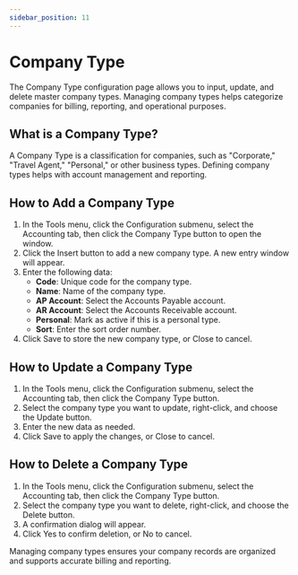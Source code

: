```yaml
---
sidebar_position: 11
---
```


# Company Type

The Company Type configuration page allows you to input, update, and delete master company types. Managing company types helps categorize companies for billing, reporting, and operational purposes.

## What is a Company Type?

A Company Type is a classification for companies, such as "Corporate," "Travel Agent," "Personal," or other business types. Defining company types helps with account management and reporting.

## How to Add a Company Type

1. In the Tools menu, click the Configuration submenu, select the Accounting tab, then click the Company Type button to open the window.
2. Click the Insert button to add a new company type. A new entry window will appear.
3. Enter the following data:
   - **Code**: Unique code for the company type.
   - **Name**: Name of the company type.
   - **AP Account**: Select the Accounts Payable account.
   - **AR Account**: Select the Accounts Receivable account.
   - **Personal**: Mark as active if this is a personal type.
   - **Sort**: Enter the sort order number.
4. Click Save to store the new company type, or Close to cancel.

## How to Update a Company Type

1. In the Tools menu, click the Configuration submenu, select the Accounting tab, then click the Company Type button.
2. Select the company type you want to update, right-click, and choose the Update button.
3. Enter the new data as needed.
4. Click Save to apply the changes, or Close to cancel.

## How to Delete a Company Type

1. In the Tools menu, click the Configuration submenu, select the Accounting tab, then click the Company Type button.
2. Select the company type you want to delete, right-click, and choose the Delete button.
3. A confirmation dialog will appear.
4. Click Yes to confirm deletion, or No to cancel.

Managing company types ensures your company records are organized and supports accurate billing and reporting.
